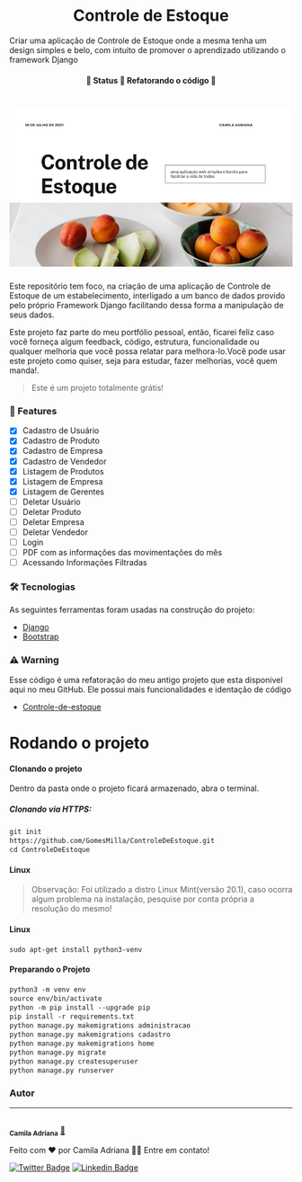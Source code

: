 <h1 align="center">Controle de Estoque</h1>
<p>Criar uma aplicação de Controle de Estoque onde a mesma tenha um design simples e belo, com intuito de promover o aprendizado utilizando o framework Django</p>
<h4 align="center"> 
	🚧  Status 🚀 Refatorando o código  🚧
</h4>

<h1 align="center">
  <img alt="Imagem de inicio" title="#ControleDeEstoque" src="static/Apresentação.png" />
</h1>
<p text-align="justify">Este repositório tem foco, na criação de uma aplicação de Controle de Estoque de um estabelecimento, interligado a um banco de dados provido pelo próprio Framework Django facilitando dessa forma a manipulação de seus dados.</p>
<p text-align="justify">Este projeto faz parte do meu portfólio pessoal, então, ficarei feliz caso você forneça algum feedback, código, estrutura, funcionalidade ou qualquer melhoria que você possa relatar para melhora-lo.Você pode usar este projeto como quiser, seja para estudar, fazer melhorias, você quem manda!.</p>

<blockquote>
Este é um projeto totalmente grátis!
</blockquote>

### 🏁 Features

- [x] Cadastro de Usuário
- [x] Cadastro de Produto
- [x] Cadastro de Empresa
- [x] Cadastro de Vendedor
- [x] Listagem de Produtos
- [x] Listagem de Empresa
- [x] Listagem de Gerentes
- [ ] Deletar Usuário
- [ ] Deletar Produto
- [ ] Deletar Empresa
- [ ] Deletar Vendedor
- [ ] Login
- [ ] PDF com as informações das movimentações do mês
- [ ] Acessando Informações Filtradas

### 🛠 Tecnologias
<p>As seguintes ferramentas foram usadas na construção do projeto:</p>

- [Django](https://www.djangoproject.com/start/)
- [Bootstrap](https://getbootstrap.com/)


### ⚠️ Warning
<p>Esse código é uma refatoração do meu antigo projeto que esta disponivel aqui no meu GitHub. Ele possui mais funcionalidades e identação de código</p>

- [Controle-de-estoque](https://github.com/GomesMilla/Controle-de-estoque)

<h1>Rodando o projeto</h1>
<h4>Clonando o projeto</h4>
<p>Dentro da pasta onde o projeto ficará armazenado, abra o terminal.</p>

<h5>Clonando via HTTPS:</h5>


```
git init
https://github.com/GomesMilla/ControleDeEstoque.git
cd ControleDeEstoque

```




<h4>Linux</h4>
<blockquote>
  Observação: Foi utilizado a distro Linux Mint(versão 20.1), caso ocorra algum problema na instalação, pesquise por conta própria a resolução do mesmo!
</blockquote>
<h4>Linux</h4>

``` 
sudo apt-get install python3-venv
```

<h4>Preparando o Projeto</h4>

```
python3 -m venv env
source env/bin/activate
python -m pip install --upgrade pip
pip install -r requirements.txt
python manage.py makemigrations administracao
python manage.py makemigrations cadastro
python manage.py makemigrations home
python manage.py migrate
python manage.py createsuperuser
python manage.py runserver

```

### Autor
---


 <img style="border-radius: 50%;" src="https://avatars3.githubusercontent.com/u/380327?s=460&u=61b426b901b8fe02e12019b1fdb67bf0072d4f00&v=4" width="100px;" alt=""/>
 <br/>
 <sub><b>Camila Adriana</b></sub></a> <a href="www.linkedin.com/in/camila-adriana-gomes-de-jesus-04767b1ba" title="Foto de perfil">🚀</a>


Feito com ❤️ por Camila Adriana 👋🏽 Entre em contato!

[![Twitter Badge](https://img.shields.io/badge/-@camilaA58109563-1ca0f1?style=flat-square&labelColor=1ca0f1&logo=twitter&logoColor=white&link=https://twitter.com/Camila)](https://twitter.com/CamilaA58109563?s=09) [![Linkedin Badge](https://img.shields.io/badge/-Camila-blue?style=flat-square&logo=Linkedin&logoColor=white&link=https://www.linkedin.com/in/Camila/)](https://www.linkedin.com/in/camila-adriana-gomes-de-jesus-04767b1ba/) 
